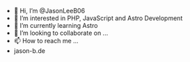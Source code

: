 - 👋 Hi, I’m @JasonLeeB06
- 👀 I’m interested in PHP, JavaScript and Astro Development
- 🌱 I’m currently learning Astro
- 💞️ I’m looking to collaborate on ...
- 📫 How to reach me ...
- jason-b.de

<!---
JasonLeeB06/JasonLeeB06 is a ✨ special ✨ repository because its `README.md` (this file) appears on your GitHub profile.
You can click the Preview link to take a look at your changes.
--->
